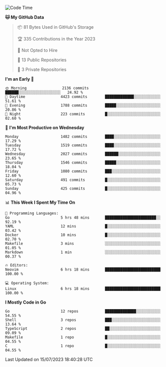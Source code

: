 <!--START_SECTION:waka-->
![Code Time](http://img.shields.io/badge/Code%20Time-70%20hrs%2034%20mins-blue)

**🐱 My GitHub Data** 

> 📦 81 Bytes Used in GitHub's Storage 
 > 
> 🏆 335 Contributions in the Year 2023
 > 
> 🚫 Not Opted to Hire
 > 
> 📜 13 Public Repositories 
 > 
> 🔑 3 Private Repositories 
 > 
**I'm an Early 🐤** 

```text
🌞 Morning                2136 commits        ██████░░░░░░░░░░░░░░░░░░░   24.92 % 
🌆 Daytime                4423 commits        █████████████░░░░░░░░░░░░   51.61 % 
🌃 Evening                1788 commits        █████░░░░░░░░░░░░░░░░░░░░   20.86 % 
🌙 Night                  223 commits         █░░░░░░░░░░░░░░░░░░░░░░░░   02.60 % 
```
📅 **I'm Most Productive on Wednesday** 

```text
Monday                   1482 commits        ████░░░░░░░░░░░░░░░░░░░░░   17.29 % 
Tuesday                  1519 commits        ████░░░░░░░░░░░░░░░░░░░░░   17.72 % 
Wednesday                2027 commits        ██████░░░░░░░░░░░░░░░░░░░   23.65 % 
Thursday                 1546 commits        █████░░░░░░░░░░░░░░░░░░░░   18.04 % 
Friday                   1080 commits        ███░░░░░░░░░░░░░░░░░░░░░░   12.60 % 
Saturday                 491 commits         █░░░░░░░░░░░░░░░░░░░░░░░░   05.73 % 
Sunday                   425 commits         █░░░░░░░░░░░░░░░░░░░░░░░░   04.96 % 
```


📊 **This Week I Spent My Time On** 

```text
💬 Programming Languages: 
Go                       5 hrs 48 mins       ███████████████████████░░   92.19 % 
YAML                     12 mins             █░░░░░░░░░░░░░░░░░░░░░░░░   03.42 % 
Docker                   10 mins             █░░░░░░░░░░░░░░░░░░░░░░░░   02.70 % 
Makefile                 3 mins              ░░░░░░░░░░░░░░░░░░░░░░░░░   01.05 % 
Markdown                 1 min               ░░░░░░░░░░░░░░░░░░░░░░░░░   00.37 % 

🔥 Editors: 
Neovim                   6 hrs 18 mins       █████████████████████████   100.00 % 

💻 Operating System: 
Linux                    6 hrs 18 mins       █████████████████████████   100.00 % 
```

**I Mostly Code in Go** 

```text
Go                       12 repos            ██████████████░░░░░░░░░░░   54.55 % 
Shell                    3 repos             ███░░░░░░░░░░░░░░░░░░░░░░   13.64 % 
TypeScript               2 repos             ██░░░░░░░░░░░░░░░░░░░░░░░   09.09 % 
Makefile                 1 repo              █░░░░░░░░░░░░░░░░░░░░░░░░   04.55 % 
C                        1 repo              █░░░░░░░░░░░░░░░░░░░░░░░░   04.55 % 
```




 Last Updated on 15/07/2023 18:40:28 UTC
<!--END_SECTION:waka-->
